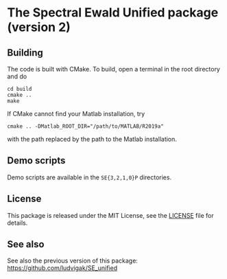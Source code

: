 # The Spectral Ewald Unified package (version 2)

## Building

The code is built with CMake. To build, open a terminal in the
root directory and do

```
cd build
cmake ..
make
```

If CMake cannot find your Matlab installation, try

```
cmake .. -DMatlab_ROOT_DIR="/path/to/MATLAB/R2019a"
```

with the path replaced by the path to the Matlab installation.

## Demo scripts

Demo scripts are available in the ``SE{3,2,1,0}P`` directories.

## License

This package is released under the MIT License, see the [LICENSE](./LICENSE) file for details.

## See also

See also the previous version of this package: <https://github.com/ludvigak/SE_unified>
